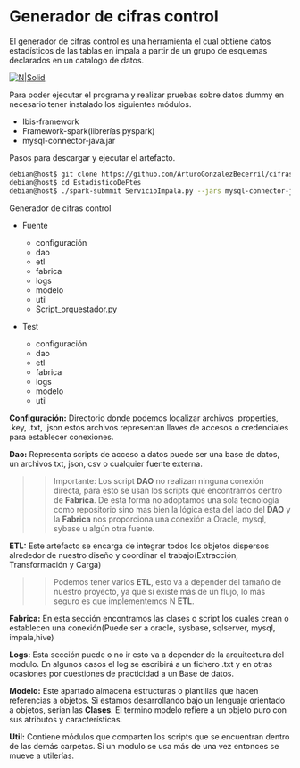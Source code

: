 # Generador de cifras control

El generador de cifras control es una herramienta el cual obtiene datos estadísticos de las tablas en impala  a partir de un grupo de esquemas declarados en un catalogo de datos.

[![N|Solid](https://i.ibb.co/jyfYb2M/Diagrama-arquitectura.png)](https://nodesource.com/products/nsolid)

Para poder ejecutar el programa y realizar pruebas sobre datos dummy en necesario tener instalado los siguientes módulos.
-	Ibis-framework
-	Framework-spark(librerías pyspark)
-	mysql-connector-java.jar


Pasos para descargar y ejecutar el artefacto.
```sh
debian@host$ git clone https://github.com/ArturoGonzalezBecerril/cifras_control.git
debian@host$ cd EstadisticoDeFtes
debian@host$ ./spark-submmit ServicioImpala.py --jars mysql-connector-java.jar
```

Generador de cifras control
- Fuente
  - configuración
   - dao
   - etl
   - fabrica
   - logs
   - modelo
   - util
   - Script_orquestador.py

- Test
   - configuración
   - dao
   - etl
   - fabrica
   - logs
   - modelo
   - util

**Configuración:** Directorio donde podemos localizar archivos .properties, .key, .txt, .json estos archivos representan llaves de accesos o credenciales para establecer conexiones.

**Dao:** Representa scripts de acceso a datos  puede ser una base de datos, un archivos txt, json, csv o cualquier fuente externa.

>>Importante: Los script **DAO** no realizan ninguna conexión directa, para esto se usan los scripts que encontramos dentro de **Fabrica**. De esta forma no adoptamos una sola tecnología como repositorio sino mas bien la lógica esta del lado del **DAO** y la **Fabrica** nos proporciona una conexión a Oracle, mysql, sybase u algún otra fuente.

**ETL:** Este artefacto se encarga de integrar todos los objetos dispersos alrededor de nuestro diseño y coordinar el trabajo(Extracción, Transformación y Carga)
>>Podemos tener varios **ETL**, esto va a depender del tamaño de nuestro proyecto, ya que si existe más de un flujo, lo más seguro es que implementemos N **ETL**.


**Fabrica:** En esta sección encontramos las clases o script los cuales crean o establecen una conexión(Puede ser a oracle, sysbase, sqlserver, mysql, impala,hive)

**Logs:** Esta sección puede o no ir esto va a depender de la arquitectura del modulo. En algunos casos el log se escribirá a un fichero .txt y en otras ocasiones por cuestiones de practicidad a un  Base de datos.

**Modelo:** Este apartado almacena estructuras o plantillas que hacen referencias a objetos. Si estamos desarrollando bajo un lenguaje orientado a objetos, serian las **Clases**. El termino modelo refiere a un objeto puro con sus atributos y características.

**Util:** Contiene módulos que comparten los scripts que se encuentran dentro de las demás carpetas. Si un modulo se usa más de una vez entonces se mueve a utilerías.
